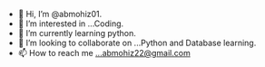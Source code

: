 - 👋 Hi, I’m @abmohiz01.
- 👀 I’m interested in ...Coding.
- 🌱 I’m currently learning python.
- 💞️ I’m looking to collaborate on ...Python and Database learning.
- 📫 How to reach me ...abmohiz22@gmail.com

<!---
abmohiz01/abmohiz01 is a ✨ special ✨ repository because its `README.md` (this file) appears on your GitHub profile.
You can click the Preview link to take a look at your changes.
--->
